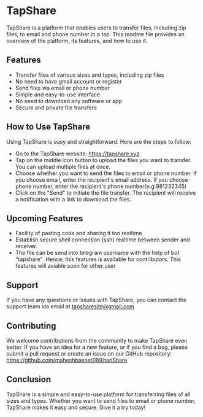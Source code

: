 # TapShare 

TapShare is a platform that enables users to transfer files, including zip files, to email and phone number in a tap. This readme file provides an overview of the platform, its features, and how to use it.

## Features

- Transfer files of various sizes and types, including zip files
- No need to have gmail account or register
- Send files via email or phone number
- Simple and easy-to-use interface
- No need to download any software or app
- Secure and private file transfers

## How to Use TapShare

Using TapShare is easy and straightforward. Here are the steps to follow:

- Go to the TapShare website: https://tapshare.xyz
- Tap on the middle icon button to upload the files you want to transfer. You can upload multiple files at once.
- Choose whether you want to send the files to email or phone number. If you choose email, enter the recipient's email address. If you choose phone number, enter the recipient's phone number(e.g:981232345)
- Click on the "Send" to initiate the file transfer. The recipient will receive a notification with a link to download the files.

## Upcoming Features

- Facility of pasting code and sharing it too realtime
- Establish secure shell connection (ssh) realtime between sender and receiver.
- The file can be send into telegram username  with the help of bot "tapshare" .Hence, this features is available for contributors. This features will aviable soon for other user


## Support

If you have any questions or issues with TapShare, you can contact the support team via email at tapsharesite@gmail.com

## Contributing

We welcome contributions from the community to make TapShare even better. If you have an idea for a new feature, or if you find a bug, please submit a pull request or create an issue on our GitHub repository: https://github.com/maheshbasnet089/tapShare

## Conclusion

TapShare is a simple and easy-to-use platform for transferring files of all sizes and types. Whether you want to send files to email or phone number, TapShare makes it easy and secure. Give it a try today!
